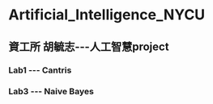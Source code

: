 # Artificial_Intelligence_NYCU
## 資工所 胡毓志---人工智慧project

### Lab1 --- Cantris
### Lab3 --- Naive Bayes
